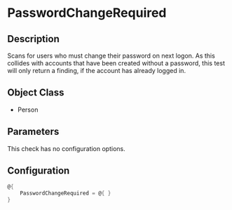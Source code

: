 ﻿# PasswordChangeRequired

## Description

Scans for users who must change their password on next logon.
As this collides with accounts that have been created without a password, this test will only return a finding, if the account has already logged in.

## Object Class

+ Person

## Parameters

This check has no configuration options.

## Configuration

```powershell
@{
    PasswordChangeRequired = @{ }
}
```
